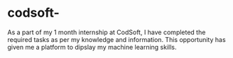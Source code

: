 # codsoft-
As a part of my 1 month internship at CodSoft, I have completed the required tasks as per my knowledge and information. This opportunity has given me a platform to dipslay my machine learning skills.
